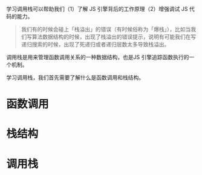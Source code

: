 学习调用栈可以帮助我们（1）了解 JS 引擎背后的工作原理（2）增强调试 JS 代码的能力。

> 我们有的时候会碰上「栈溢出」的错误（有时候俗称为「爆栈」），比如当我们写算法数据结构的时候，出现了栈溢出的错误提示，说明有可能我们在写递归搜索的时候，出现了死递归或者递归层数太多导致栈溢出。

调用栈是用来管理函数调用关系的一种数据结构，也是JS 引擎追踪函数执行的一个机制。

学习调用栈，我们首先需要了解什么是函数调用和栈结构。

# 函数调用

# 栈结构

# 调用栈